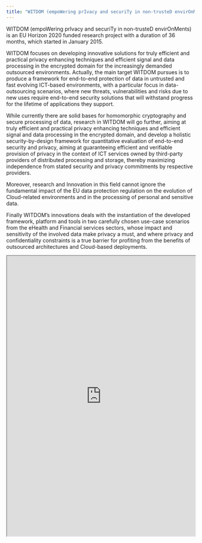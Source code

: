 ```yaml
---
title: "WITDOM (empoWering prIvacy and securiTy in non-trusteD envirOnMents)"
---
```


WITDOM (empoWering prIvacy and securiTy in non-trusteD envirOnMents) is an EU Horizon 2020 funded research project with a duration of 36 months, which started in January 2015.

WITDOM focuses on developing innovative solutions for truly efficient and practical privacy enhancing techniques and efficient signal and data processing in the encrypted domain for the increasingly demanded outsourced environments. Actually, the main target WITDOM pursues is to produce a framework for end-to-end protection of data in untrusted and fast evolving ICT-based environments, with a particular focus in data-outsourcing scenarios, where new threats, vulnerabilities and risks due to new uses require end-to-end security solutions that will withstand progress for the lifetime of applications they support.

While currently there are solid bases for homomorphic cryptography and secure processing of data, research in WITDOM will go further, aiming at truly efficient and practical privacy enhancing techniques and efficient signal and data processing in the encrypted domain, and develop a holistic security-by-design framework for quantitative evaluation of end-to-end security and privacy, aiming at guaranteeing efficient and verifiable provision of privacy in the context of ICT services owned by third-party providers of distributed processing and storage, thereby maximizing independence from stated security and privacy commitments by respective providers.

Moreover, research and Innovation in this field cannot ignore the fundamental impact of the EU data protection regulation on the evolution of Cloud-related environments and in the processing of personal and sensitive data.

Finally WITDOM’s innovations deals with the instantiation of the developed framework, platform and tools in two carefully chosen use-case scenarios from the eHealth and Financial services sectors, whose impact and sensitivity of the involved data make privacy a must, and where privacy and confidentiality constraints is a true barrier for profiting from the benefits of outsourced architectures and Cloud-based deployments.

<iframe height="750" width="100%" src="https://ewelton.github.io/ktest/wiki.html#WITDOM%20(empoWering%20prIvacy%20and%20securiTy%20in%20non-trusteD%20envirOnMents)"></iframe>
